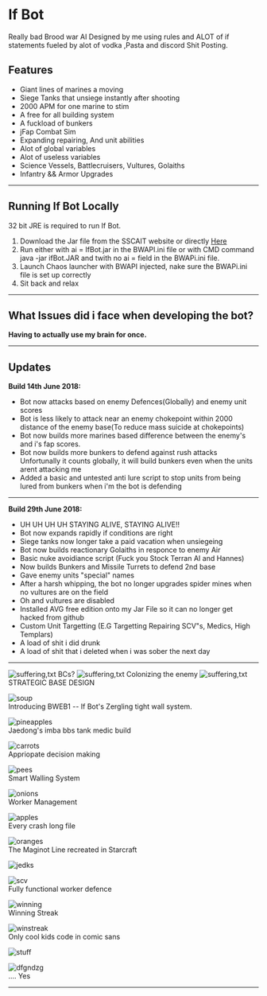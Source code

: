 
<h1>If Bot</h1>

Really bad Brood war AI Designed by me using rules and ALOT of if statements fueled by alot of vodka ,Pasta and discord Shit Posting.

<h2><b>Features</b></h2>


* Giant lines of marines a moving
* Siege Tanks that unsiege instantly after shooting
* 2000 APM for one marine to stim
* A free for all building system 
* A fuckload of bunkers
* jFap Combat Sim
* Expanding repairing, And unit abilities
* Alot of global variables
* Alot of useless variables
* Science Vessels, Battlecruisers, Vultures, Golaiths
* Infantry && Armor Upgrades

<hr />

<h2>Running If Bot Locally</h2>

32 bit JRE is required to run If Bot.

1. Download the Jar file from the SSCAIT website or directly [Here](https://sscaitournament.com/bot_binary.php?bot=If+Bot)
2. Run either with ai = IfBot.jar in the BWAPI.ini file or with CMD command java -jar ifBot.JAR and twith no ai = field in the BWAPi.ini file.
3. Launch Chaos launcher with BWAPI injected, nake sure the BWAPi.ini file is set up correctly
4. Sit back and relax

<hr />

<h2>What Issues did i face when developing the bot?</h2>
<strong>Having to actually use my brain for once.</strong>

<hr />

<h2>Updates</h2>

<b>Build 14th June 2018:</b>

* Bot now attacks based on enemy Defences(Globally) and enemy unit scores
* Bot is less likely to attack near an enemy chokepoint within 2000 distance of the enemy base(To reduce mass suicide at chokepoints)
* Bot now builds more marines based difference between the enemy's and i's fap scores.
* Bot now builds more bunkers to defend against rush attacks
Unfortunally it counts globally, it will build bunkers even when the units arent attacking me
* Added a basic and untested anti lure script to stop units from being lured from bunkers when i'm the bot is defending

<hr />

<b>Build 29th June 2018:</b>

* UH UH UH UH STAYING ALIVE, STAYING ALIVE!!
* Bot now expands rapidly if conditions are right
* Siege tanks now longer take a paid vacation when unsiegeing
* Bot now builds reactionary Golaiths in responce to enemy Air
* Basic nuke avoidiance script (Fuck you Stock Terran AI and Hannes)
* Now builds Bunkers and Missile Turrets to defend 2nd base
* Gave enemy units "special" names
* After a harsh whipping, the bot no longer upgrades spider mines when no vultures are on the field
* Oh and vultures are disabled
* Installed AVG free edition onto my Jar File so it can no longer get hacked from github
* Custom Unit Targetting (E.G Targetting Repairing SCV"s, Medics, High Templars)
* A load of shit i did drunk
* A load of shit that i deleted when i was sober the next day

<hr />



![suffering,txt](https://i.imgur.com/Xo422hY.gif)
BCs?
![suffering,txt](https://i.imgur.com/KkulnQg.gif)
Colonizing the enemy
![suffering,txt](https://i.imgur.com/LahNhaL.gif)
STRATEGIC BASE DESIGN

![soup](https://i.imgur.com/bCd8VUn.gif)
<br />
Introducing BWEB1 -- If Bot's Zergling tight wall system.

![pineapples](https://i.imgur.com/vtKL4SK.gif)
<br />
Jaedong's imba bbs tank medic build

![carrots](https://i.imgur.com/VKQCH4R.gif)
<br />
Appriopate decision making 

![pees](https://i.imgur.com/jLaH6yl.png)
<br />
Smart Walling System

![onions](https://i.imgur.com/sQbEDx3.gif)
<br />
Worker Management

![apples](https://i.imgur.com/hA3hQ84.gif)
<br />
Every crash long file

![oranges](https://i.imgur.com/NZm6Jag.png)
<br />
The Maginot Line recreated in Starcraft

![jedks](https://i.imgur.com/ntL9doU.png)
<br />

![scv](https://i.imgur.com/VybxDJ8.png)
<br />
Fully functional worker defence

![winning](https://i.imgur.com/Wgh16Q0.png)
<br />
Winning Streak

![winstreak](https://i.imgur.com/WCVdpVS.png)
<br />
Only cool kids code in comic sans

![stuff](https://i.imgur.com/WCVdpVS.png)
<br />

![dfgndzg](https://media.giphy.com/media/1yie9L5ZwcybDF4k7L/giphy.gif)
<br />
.... Yes





<hr />



